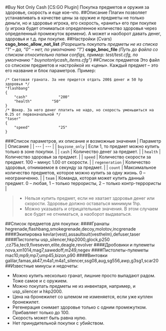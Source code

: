 #Buy Not Only Cash [CS:GO Plugin]
Покупка предметов и оружия за здоровье, скорость и еще кое-что.
##Описание
Плагин позволяет устанавливать в качестве цены за оружие и предметы не только деньги, но и здоровье игрока, его скорость, «ранить» его при покупке (у игрока будет отниматься определенное количество здоровья через определенный промежуток времени). А может и наоборот давать денег, здоровья и т.д. при покупке.
##Настройки (Cvars)
**csgo_bnoc_allow_not_list** *(Разрешить покупать предметы не из списка “1” – да, “0” – нет, по умолчанию “1”)*
**csgo_bnoc_file** *(Путь до файла со списком относительно папки configs, пример: test/test.cfg, по умолчанию “ buynotonlycash_items.cfg”)*
##Список предметов
Это файл со списком предметов и настройкой их «цены».
Каждый предмет – это его название и блок параметров. 
Пример:
```
/* Световая граната. За нее придется отдать 200$ денег и 50 hp здоровья */
"flashbang"
{
    "cash"              "200"
    "health"     	 "50"
}
/* Шокер. За него денег платить не надо, но скорость уменьшиться на 0.25 от первоначальной */
"taser" 
{
    "speed"             "25" 
}
```
###Список параметров, их описание и возможные значения
| Параметр | Описание |
| --- | --- |
| `buyzone_only` | Если 1, то предмет можно купить только в зоне покупки.  |
| `cash` | Количество денег за предмет. |
| `health` | Количество здоровья за предмет. |
| `speed` | Количество скорости за предмет. 100 – минус 1.00 от скорости. |
| `regeneration` | Количество здоровья, отнимаемое в секунду за предмет. |
| `count` | Максимальное количество предметов, которое можно купить за одну жизнь. 0 – неограниченно. |
| `team` | Команда, которая может купить данный предмет. 0 – любая, 1 – только террористы, 2 – только контр-террористы |
> - Нельзя купить предмет, если не хватает здоровья денег или скорости. Здоровье должно оставаться минимум 1hp.  
> - Можно указывать и отрицательные значения. В этом случаем все будет не отниматься, а наоборот выдаваться.

##Список предметов для покупки:
####Гранаты
hegrenade,flashbang,smokegrenade,decoy,molotov,incgrenade
####Экипировка
kevlar(vest),assaultsuit(vesthelm),defuser,taser
####Пистолеты
usp_silencer,hkp2000,glock,p250 ,cz75a,tec9,fiveseven,elite,deagle,revolver
####Дробовики и пулеметы 
nova,xm1014,mag7,sawedoff,m249,negev
####Пистолеты-пулеметы
mac10,mp9,mp7,ump45,bizon,p90
####Винтовки
galilar,famas,ak47,m4a1,m4a1_silencer,ssg08,aug,sg556,awp,g3sg1,scar20
##Известные минусы и недочеты: 
- Можно купить несколько гранат, лишние просто выпадают радом. Тоже самое и с оружием.
- Можно покупать предметы не из инвентаря, например, и usp_silencer и hkp2000.
- Цена на бронежилет со шлемом не изменяется, если уже куплен бронежилет.
- Регенерация снимает здоровье только с одним промежутком.  Прибавляет только до 100.
- Скорость может быть равна нулю.
- Нет принудительной покупки с убийством.
